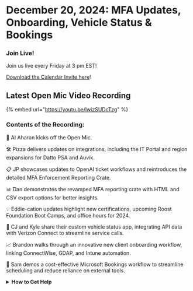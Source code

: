# December 20, 2024: MFA Updates, Onboarding, Vehicle Status & Bookings

### **Join Live!**

Join us live every Friday at 3 pm EST!

&#x20;[Download the Calendar Invite here](https://engine.rewst.io/webhooks/custom/trigger/02eb02e2-1177-43d9-9e13-8547414979fc/c47fdd7f-4075-47a8-ba92-94e790e67c06?request_type=open_mic_link&)!

## Latest Open Mic Video Recording

{% embed url="https://youtu.be/lwizSUDcTzg" %}

### Contents of the Recording:

🎤 AI Aharon kicks off the Open Mic.&#x20;

🛠️ Pizza delivers updates on integrations, including the IT Portal and region expansions for Datto PSA and Auvik.&#x20;

📋 JP showcases updates to OpenAI ticket workflows and reintroduces the detailed MFA Enforcement Reporting Crate.&#x20;

📊 Dan demonstrates the revamped MFA reporting crate with HTML and CSV export options for better insights.&#x20;

💡 Eddie-cation updates highlight new certifications, upcoming Roost Foundation Boot Camps, and office hours for 2024.&#x20;

🚗 CJ and Kyle share their custom vehicle status app, integrating API data with Verizon Connect to streamline service calls.&#x20;

📈 Brandon walks through an innovative new client onboarding workflow, linking ConnectWise, GDAP, and Intune automation.&#x20;

📅 Sam demos a cost-effective Microsoft Bookings workflow to streamline scheduling and reduce reliance on external tools.



<details>

<summary><strong>How to Get Help</strong></summary>

* 💬 Chat (Discord): [https://discord.gg/rewst​​ ](https://discord.gg/rewst%E2%80%8B%E2%80%8B)
  * Private #\{{ msp \}} channel
  * \#the-kewp
* 🎫 Submit Tickets to: the\_roc@rewst.io
* 📝 Feature Request + Integration Requests: [https://rewst.canny.io/](https://rewst.canny.io/)

**CLUCK UNIVERSITY – REWST TRAINING:**&#x20;

* 👨‍🏫 Live Instructor-Led Training: [https://calendly.com/cluck-u/](https://calendly.com/cluck-u/)
* 🏁 Rewst Foundations Training: [https://docs.rewst.help/cluck-university/rewst-foundations-10x](https://docs.rewst.help/cluck-university/rewst-foundations-10x)
* ▶️ On-demand Videos: [https://docs.rewst.help/cluck-university/rewst-foundations-10x](https://docs.rewst.help/cluck-university/rewst-foundations-10x)

**DOCS:**&#x20;

* 🥚 Rewst Docs: [https://docs.rewst.help ](https://docs.rewst.help)
* ⛩️ Jinja Docs: [https://jinja.palletsprojects.com/](https://jinja.palletsprojects.com/)

**KEY LINKS:**&#x20;

* 📝 Feature Request + Integration Requests: [https://rewst.canny.io/](https://rewst.canny.io/)

</details>
